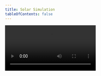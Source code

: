 ```yaml
---
title: Solar Simulation
tableOfContents: false
---
```


<video controls>
  <source src="/tutorials/Solar Simulation.mp4" type="video/mp4" />
</video>
